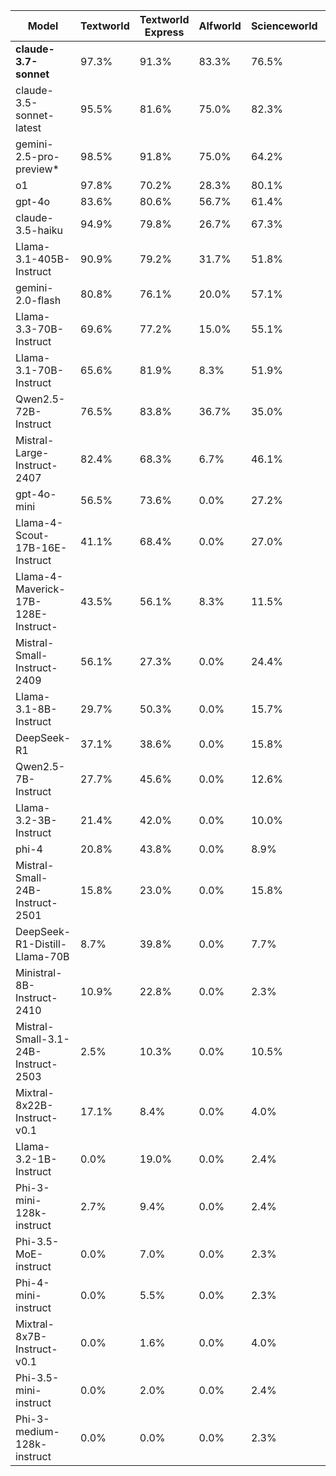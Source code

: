 <div class="table-container">
<table class="model-scores">
    <thead>
    <tr>
        <th>Model</th>
        <th>Textworld</th>
        <th>Textworld Express</th>
        <th>Alfworld</th>
        <th>Scienceworld</th>
        <th>Jericho</th>
        <th>Overall</th>
    </tr>
    </thead>
    <tbody>
    <tr>
        <td><strong>claude-3.7-sonnet</strong></td>
        <td>97.3%</td>
        <td>91.3%</td>
        <td>83.3%</td>
        <td>76.5%</td>
        <td>12.5%</td>
        <td>52.5%</td>
    </tr>
    <tr>
        <td>claude-3.5-sonnet-latest</td>
        <td>95.5%</td>
        <td>81.6%</td>
        <td>75.0%</td>
        <td>82.3%</td>
        <td>9.6%</td>
        <td>50.4%</td>
    </tr>
    <tr>
        <td>gemini-2.5-pro-preview*</td>
        <td>98.5%</td>
        <td>91.8%</td>
        <td>75.0%</td>
        <td>64.2%</td>
        <td>13.4%</td>
        <td>49.2%</td>
    </tr>
    <tr>
        <td>o1</td>
        <td>97.8%</td>
        <td>70.2%</td>
        <td>28.3%</td>
        <td>80.1%</td>
        <td>10.3%</td>
        <td>44.2%</td>
    </tr>
    <tr>
        <td>gpt-4o</td>
        <td>83.6%</td>
        <td>80.6%</td>
        <td>56.7%</td>
        <td>61.4%</td>
        <td>5.6%</td>
        <td>40.6%</td>
    </tr>
    <tr>
        <td>claude-3.5-haiku</td>
        <td>94.9%</td>
        <td>79.8%</td>
        <td>26.7%</td>
        <td>67.3%</td>
        <td>5.0%</td>
        <td>39.6%</td>
    </tr>
    <tr>
        <td>Llama-3.1-405B-Instruct</td>
        <td>90.9%</td>
        <td>79.2%</td>
        <td>31.7%</td>
        <td>51.8%</td>
        <td>6.1%</td>
        <td>36.4%</td>
    </tr>
    <tr>
        <td>gemini-2.0-flash</td>
        <td>80.8%</td>
        <td>76.1%</td>
        <td>20.0%</td>
        <td>57.1%</td>
        <td>5.4%</td>
        <td>35.0%</td>
    </tr>
    <tr>
        <td>Llama-3.3-70B-Instruct</td>
        <td>69.6%</td>
        <td>77.2%</td>
        <td>15.0%</td>
        <td>55.1%</td>
        <td>4.5%</td>
        <td>32.8%</td>
    </tr>
    <tr>
        <td>Llama-3.1-70B-Instruct</td>
        <td>65.6%</td>
        <td>81.9%</td>
        <td>8.3%</td>
        <td>51.9%</td>
        <td>5.3%</td>
        <td>32.0%</td>
    </tr>
    <tr>
        <td>Qwen2.5-72B-Instruct</td>
        <td>76.5%</td>
        <td>83.8%</td>
        <td>36.7%</td>
        <td>35.0%</td>
        <td>2.9%</td>
        <td>30.7%</td>
    </tr>
    <tr>
        <td>Mistral-Large-Instruct-2407</td>
        <td>82.4%</td>
        <td>68.3%</td>
        <td>6.7%</td>
        <td>46.1%</td>
        <td>5.8%</td>
        <td>30.3%</td>
    </tr>
    <tr>
        <td>gpt-4o-mini</td>
        <td>56.5%</td>
        <td>73.6%</td>
        <td>0.0%</td>
        <td>27.2%</td>
        <td>1.8%</td>
        <td>21.8%</td>
    </tr>
    <tr>
        <td>Llama-4-Scout-17B-16E-Instruct</td>
        <td>41.1%</td>
        <td>68.4%</td>
        <td>0.0%</td>
        <td>27.0%</td>
        <td>1.8%</td>
        <td>19.8%</td>
    </tr>
    <tr>
        <td>Llama-4-Maverick-17B-128E-Instruct-</td>
        <td>43.5%</td>
        <td>56.1%</td>
        <td>8.3%</td>
        <td>11.5%</td>
        <td>2.0%</td>
        <td>15.5%</td>
    </tr>
    <tr>
        <td>Mistral-Small-Instruct-2409</td>
        <td>56.1%</td>
        <td>27.3%</td>
        <td>0.0%</td>
        <td>24.4%</td>
        <td>1.4%</td>
        <td>14.8%</td>
    </tr>
    <tr>
        <td>Llama-3.1-8B-Instruct</td>
        <td>29.7%</td>
        <td>50.3%</td>
        <td>0.0%</td>
        <td>15.7%</td>
        <td>2.3%</td>
        <td>13.9%</td>
    </tr>
    <tr>
        <td>DeepSeek-R1</td>
        <td>37.1%</td>
        <td>38.6%</td>
        <td>0.0%</td>
        <td>15.8%</td>
        <td>1.0%</td>
        <td>12.4%</td>
    </tr>
    <tr>
        <td>Qwen2.5-7B-Instruct</td>
        <td>27.7%</td>
        <td>45.6%</td>
        <td>0.0%</td>
        <td>12.6%</td>
        <td>0.7%</td>
        <td>11.7%</td>
    </tr>
    <tr>
        <td>Llama-3.2-3B-Instruct</td>
        <td>21.4%</td>
        <td>42.0%</td>
        <td>0.0%</td>
        <td>10.0%</td>
        <td>1.5%</td>
        <td>10.4%</td>
    </tr>
    <tr>
        <td>phi-4</td>
        <td>20.8%</td>
        <td>43.8%</td>
        <td>0.0%</td>
        <td>8.9%</td>
        <td>1.6%</td>
        <td>10.3%</td>
    </tr>
    <tr>
        <td>Mistral-Small-24B-Instruct-2501</td>
        <td>15.8%</td>
        <td>23.0%</td>
        <td>0.0%</td>
        <td>15.8%</td>
        <td>1.4%</td>
        <td>8.8%</td>
    </tr>
    <tr>
        <td>DeepSeek-R1-Distill-Llama-70B</td>
        <td>8.7%</td>
        <td>39.8%</td>
        <td>0.0%</td>
        <td>7.7%</td>
        <td>1.3%</td>
        <td>8.4%</td>
    </tr>
    <tr>
        <td>Ministral-8B-Instruct-2410</td>
        <td>10.9%</td>
        <td>22.8%</td>
        <td>0.0%</td>
        <td>2.3%</td>
        <td>0.4%</td>
        <td>4.6%</td>
    </tr>
    <tr>
        <td>Mistral-Small-3.1-24B-Instruct-2503</td>
        <td>2.5%</td>
        <td>10.3%</td>
        <td>0.0%</td>
        <td>10.5%</td>
        <td>0.8%</td>
        <td>4.5%</td>
    </tr>
    <tr>
        <td>Mixtral-8x22B-Instruct-v0.1</td>
        <td>17.1%</td>
        <td>8.4%</td>
        <td>0.0%</td>
        <td>4.0%</td>
        <td>0.4%</td>
        <td>3.7%</td>
    </tr>
    <tr>
        <td>Llama-3.2-1B-Instruct</td>
        <td>0.0%</td>
        <td>19.0%</td>
        <td>0.0%</td>
        <td>2.4%</td>
        <td>0.6%</td>
        <td>3.3%</td>
    </tr>
    <tr>
        <td>Phi-3-mini-128k-instruct</td>
        <td>2.7%</td>
        <td>9.4%</td>
        <td>0.0%</td>
        <td>2.4%</td>
        <td>0.3%</td>
        <td>2.2%</td>
    </tr>
    <tr>
        <td>Phi-3.5-MoE-instruct</td>
        <td>0.0%</td>
        <td>7.0%</td>
        <td>0.0%</td>
        <td>2.3%</td>
        <td>0.4%</td>
        <td>1.7%</td>
    </tr>
    <tr>
        <td>Phi-4-mini-instruct</td>
        <td>0.0%</td>
        <td>5.5%</td>
        <td>0.0%</td>
        <td>2.3%</td>
        <td>0.5%</td>
        <td>1.5%</td>
    </tr>
    <tr>
        <td>Mixtral-8x7B-Instruct-v0.1</td>
        <td>0.0%</td>
        <td>1.6%</td>
        <td>0.0%</td>
        <td>4.0%</td>
        <td>0.3%</td>
        <td>1.3%</td>
    </tr>
    <tr>
        <td>Phi-3.5-mini-instruct</td>
        <td>0.0%</td>
        <td>2.0%</td>
        <td>0.0%</td>
        <td>2.4%</td>
        <td>0.5%</td>
        <td>1.0%</td>
    </tr>
    <tr>
        <td>Phi-3-medium-128k-instruct</td>
        <td>0.0%</td>
        <td>0.0%</td>
        <td>0.0%</td>
        <td>2.3%</td>
        <td>0.3%</td>
        <td>0.7%</td>
    </tr>
    </tbody>
</table>
</div>
